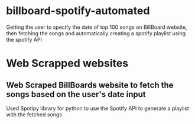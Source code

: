 # billboard-spotify-automated
Getting the user to specify the date of top 100 songs on BillBoard website, then fetching the songs and automatically creating a spotify playlist using the spotify API
# Web Scrapped websites
## Web Scraped BillBoards website to fetch the songs based on the user's date input

Used Spotipy library for python to use the Spotify API to generate a playlist with the fetched songs
